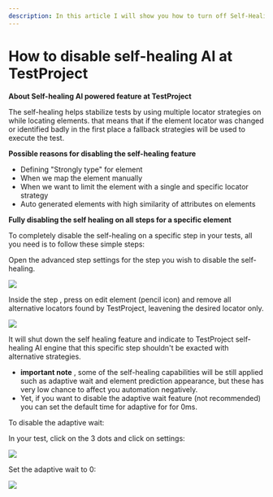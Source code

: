 ```yaml
---
description: In this article I will show you how to turn off Self-Healing for Mobile/Web.
---
```


# How to disable self-healing AI at TestProject

**About Self-healing AI powered feature at TestProject**

The self-healing helps stabilize tests by using multiple locator strategies on while locating elements. that means that if the element locator was changed or identified badly in the first place a fallback strategies will be used to execute the test.

**Possible reasons for disabling the self-healing feature**

* Defining "Strongly type" for element
* When we map the element manually
* When we want to limit the element with a single and specific locator strategy
* Auto generated elements with high similarity of attributes on elements

**Fully disabling the self healing on all steps for a specific element**

To completely disable the self-healing on a specific step in your tests, all you need is to follow these simple steps:

Open the advanced step settings for the step you wish to disable the self-healing.

![](https://downloads.intercomcdn.com/i/o/259409049/51af756365e9af81eabfaef6/image.png)

Inside the step , press on edit element (pencil icon) and remove all alternative locators found by TestProject, leavening the desired locator only.

![](https://downloads.intercomcdn.com/i/o/259409348/799356c117458f2f9013dce5/image.png)

It will shut down the self healing feature and indicate to TestProject self-healing AI engine that this specific step shouldn't be exacted with alternative strategies.

* **important note** , some of the self-healing capabilities will be still applied such as adaptive wait and element prediction appearance, but these has very low chance to affect you automation negatively.
* Yet, if you want to disable the adaptive wait feature (not recommended) you can set the default time for adaptive for for 0ms.

To disable the adaptive wait:

In your test, click on the 3 dots and click on settings:

![](https://downloads.intercomcdn.com/i/o/259445961/01df3f12166ebfee56eb8d15/image.png)

Set the adaptive wait to 0:

![](https://downloads.intercomcdn.com/i/o/259446317/b0779b8b1e4433a567366586/image.png)
